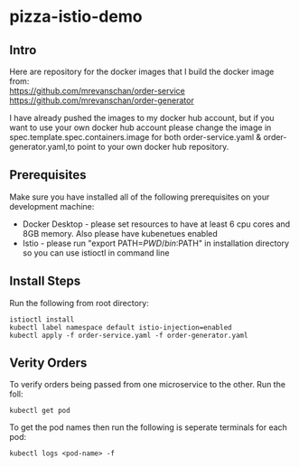 # pizza-istio-demo


## Intro
Here are repository for the docker images that I build the docker image from: <br>
https://github.com/mrevanschan/order-service <br>
https://github.com/mrevanschan/order-generator <br>

I have already pushed the images to my docker hub account, but if you want to use your own docker hub account please change the image in spec.template.spec.containers.image for both order-service.yaml & order-generator.yaml,to point to your own docker hub repository.

## Prerequisites
Make sure you have installed all of the following prerequisites on your development machine:
* Docker Desktop - please set resources to have at least 6 cpu cores and 8GB memory. Also please have kubenetues enabled
* Istio - please run "export PATH=$PWD/bin:$PATH" in installation directory so you can use istioctl in command line

## Install Steps
Run the following from root directory:
```
istioctl install
kubectl label namespace default istio-injection=enabled
kubectl apply -f order-service.yaml -f order-generator.yaml
```

## Verity Orders

To verify orders being passed from one microservice to the other. Run the foll:
```
kubectl get pod
```
To get the pod names then run the following is seperate terminals for each pod: 
```
kubectl logs <pod-name> -f
```
